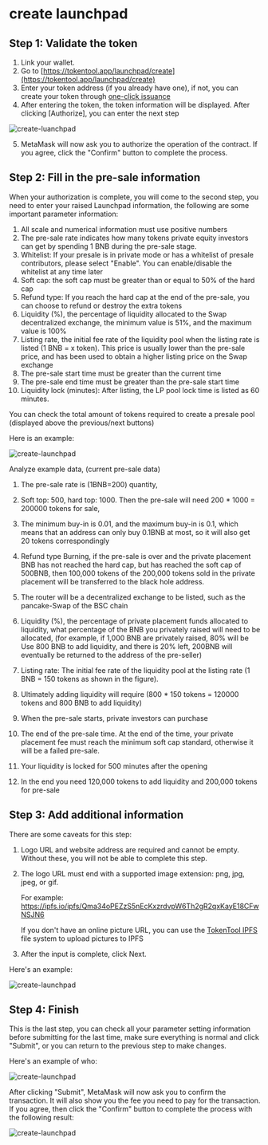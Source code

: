 # create launchpad

## Step 1: Validate the token
1. Link your wallet.
2. Go to [https://tokentool.app/launchpad/create](https://tokentool.app/launchpad/create)
3. Enter your token address (if you already have one), if not, you can create your token through [one-click issuance](https://tokentool.app/createToken/V2)
4. After entering the token, the token information will be displayed. After clicking [Authorize], you can enter the next step

![create-luanchpad](../.gitbook/assets/launchpad/Snipaste_2022-05-05_22-05-50.png)

5. MetaMask will now ask you to authorize the operation of the contract. If you agree, click the "Confirm" button to complete the process.



## Step 2: Fill in the pre-sale information

When your authorization is complete, you will come to the second step, you need to enter your raised Launchpad information, the following are some important parameter information:

1. All scale and numerical information must use positive numbers
2. The pre-sale rate indicates how many tokens private equity investors can get by spending 1 BNB during the pre-sale stage.
3. Whitelist: If your presale is in private mode or has a whitelist of presale contributors, please select "Enable". You can enable/disable the whitelist at any time later
4. Soft cap: the soft cap must be greater than or equal to 50% of the hard cap
5. Refund type: If you reach the hard cap at the end of the pre-sale, you can choose to refund or destroy the extra tokens
6. Liquidity (%), the percentage of liquidity allocated to the Swap decentralized exchange, the minimum value is 51%, and the maximum value is 100%
7. Listing rate, the initial fee rate of the liquidity pool when the listing rate is listed (1 BNB = x token). This price is usually lower than the pre-sale price, and has been used to obtain a higher listing price on the Swap exchange
8. The pre-sale start time must be greater than the current time
9. The pre-sale end time must be greater than the pre-sale start time
10. Liquidity lock (minutes): After listing, the LP pool lock time is listed as 60 minutes.

You can check the total amount of tokens required to create a presale pool (displayed above the previous/next buttons)

Here is an example:

![create-launchpad](../.gitbook/assets/launchpad/Snipaste_2022-05-05_22-18-03.png)



Analyze example data, (current pre-sale data)

1. The pre-sale rate is (1BNB=200) quantity,

2. Soft top: 500, hard top: 1000. Then the pre-sale will need 200 * 1000 = 200000 tokens for sale,
3. The minimum buy-in is 0.01, and the maximum buy-in is 0.1, which means that an address can only buy 0.1BNB at most, so it will also get 20 tokens correspondingly
4. Refund type Burning, if the pre-sale is over and the private placement BNB has not reached the hard cap, but has reached the soft cap of 500BNB, then 100,000 tokens of the 200,000 tokens sold in the private placement will be transferred to the black hole address.
5. The router will be a decentralized exchange to be listed, such as the pancake-Swap of the BSC chain
6. Liquidity (%), the percentage of private placement funds allocated to liquidity, what percentage of the BNB you privately raised will need to be allocated, (for example, if 1,000 BNB are privately raised, 80% will be Use 800 BNB to add liquidity, and there is 20% left, 200BNB will eventually be returned to the address of the pre-seller)
7. Listing rate: The initial fee rate of the liquidity pool at the listing rate (1 BNB = 150 tokens as shown in the figure).
8. Ultimately adding liquidity will require (800 * 150 tokens = 120000 tokens and 800 BNB to add liquidity)
9. When the pre-sale starts, private investors can purchase
10. The end of the pre-sale time. At the end of the time, your private placement fee must reach the minimum soft cap standard, otherwise it will be a failed pre-sale.
11. Your liquidity is locked for 500 minutes after the opening
12. In the end you need 120,000 tokens to add liquidity and 200,000 tokens for pre-sale



## Step 3: Add additional information

There are some caveats for this step:

1. Logo URL and website address are required and cannot be empty. Without these, you will not be able to complete this step.

2. The logo URL must end with a supported image extension: png, jpg, jpeg, or gif.

    For example: https://ipfs.io/ipfs/Qma34oPEZzS5nEcKxzrdvpW6Th2gR2qxKayE18CFwNSJN6

    If you don't have an online picture URL, you can use the [TokenTool IPFS](https://tokentool.app/other/ipfs) file system to upload pictures to IPFS

3. After the input is complete, click Next.



Here's an example:




![create-launchpad](../.gitbook/assets/launchpad/Snipaste_2022-05-05_22-46-16.png)



## Step 4: Finish

This is the last step, you can check all your parameter setting information before submitting for the last time, make sure everything is normal and click "Submit", or you can return to the previous step to make changes.



Here's an example of who:

![create-launchpad](../.gitbook/assets/launchpad/Snipaste_2022-05-05_22-52-59.png)



After clicking "Submit", MetaMask will now ask you to confirm the transaction. It will also show you the fee you need to pay for the transaction. If you agree, then click the "Confirm" button to complete the process with the following result:



![create-launchpad](../.gitbook/assets/launchpad/Snipaste_2022-05-05_23-05-53.png)